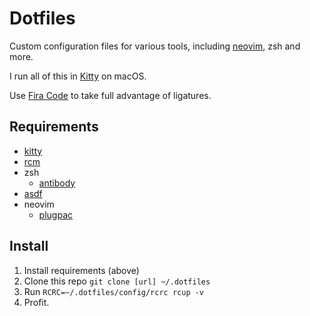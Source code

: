 # Dotfiles

Custom configuration files for various tools, including
[neovim](https://neovim.io), zsh and more.

I run all of this in [Kitty](https://github.com/kovidgoyal/kitty) on macOS.

Use [Fira Code](https://github.com/ryanoasis/nerd-fonts/tree/master/patched-fonts/FiraCode) to take full advantage of
ligatures.

## Requirements

- [kitty](https://github.com/kovidgoyal/kitty)
- [rcm](https://github.com/thoughtbot/rcm)
- zsh
  - [antibody](https://github.com/getantibody/antibody)
- [asdf](https://github.com/asdf-vm/asdf)
- neovim
  - [plugpac](https://github.com/bennyyip/plugpac.vim)

## Install

1. Install requirements (above)
2. Clone this repo `git clone [url] ~/.dotfiles`
3. Run `RCRC=~/.dotfiles/config/rcrc rcup -v`
4. Profit.
